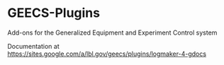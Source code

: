 # GEECS-Plugins
Add-ons for the Generalized Equipment and Experiment Control system

Documentation at 
https://sites.google.com/a/lbl.gov/geecs/plugins/logmaker-4-gdocs

